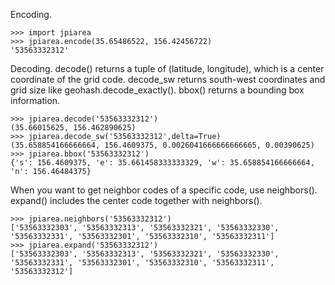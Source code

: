 Encoding.
```
>>> import jpiarea
>>> jpiarea.encode(35.65486522, 156.42456722)
'53563332312'
```

Decoding. decode() returns a tuple of (latitude, longitude), which is a center coordinate of the grid code. decode\_sw returns south-west coordinates and grid size like geohash.decode\_exactly(). bbox() returns a bounding box information.
```
>>> jpiarea.decode('53563332312')
(35.66015625, 156.462890625)
>>> jpiarea.decode_sw('53563332312',delta=True)
(35.658854166666664, 156.4609375, 0.0026041666666666665, 0.00390625)
>>> jpiarea.bbox('53563332312')
{'s': 156.4609375, 'e': 35.661458333333329, 'w': 35.658854166666664, 'n': 156.46484375}
```

When you want to get neighbor codes of a specific code, use neighbors(). expand() includes the center code together with neighbors().
```
>>> jpiarea.neighbors('53563332312')
['53563332303', '53563332313', '53563332321', '53563332330', '53563332331', '53563332301', '53563332310', '53563332311']
>>> jpiarea.expand('53563332312')
['53563332303', '53563332313', '53563332321', '53563332330', '53563332331', '53563332301', '53563332310', '53563332311', '53563332312']
```